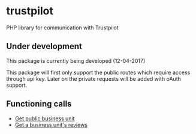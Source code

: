 # trustpilot
PHP library for communication with Trustpilot 

## Under development

This package is currently being developed (12-04-2017)

This package will first only support the public routes which require access through api key.
Later on the private requests will be added with oAuth support.

## Functioning calls

- [Get public business unit](#https://developers.trustpilot.com/business-unit-api#get-public-business-unit)
- [Get a business unit's reviews](#https://developers.trustpilot.com/business-unit-api#get-a-business-unit's-reviews)

